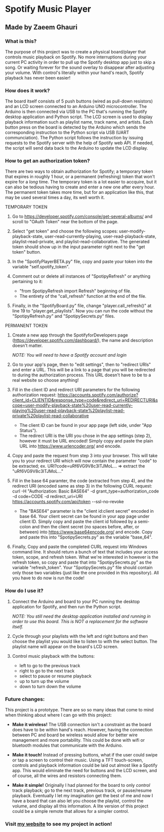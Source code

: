 # Spotify Music Player
## Made by Zaeem Ghauri

### What is this?

The purpose of this project was to create a physical board/player that controls music playback on Spotify. No more interruptions during your current PC activity in order to pull up
the Spotify desktop app just to skip a song. Or waiting forever for the sound overlay to disappear after adjusting your volume. With control's literally within your hand's reach,
Spotify playback has never been easier!

### How does it work?

The board itself consists of 5 push buttons (wired as pull-down resistors) and an LCD screen connected to an Arduino UNO microcontroller. The Arduino is then connected via USB to
the PC that's running the Spotify desktop application and Python script. The LCD screen is used to display playback information such as playlist name, track name, and artists. 
Each button press on the board is detected by the Arduino which sends the corresponding instruction to the Python script via USB (UART communciation). The Python script follows
the instruction by issuing requests to the Spotify server with the help of Spotify web API. If needed, the script will send data back to the Arduino to update the LCD display.

### How to get an authorization token?

There are two ways to obtain authorization for Spotify; a temporary token that expires in roughly 1 hour, or a permanent (refreshing) token that won't expire for a *long* time.
The temporary token is a lot easier to accquire, but it can also be tedious having to create and enter a new one after every hour. The permanent token takes more time, but for an application like this, that may be used several times a day, its well worth it.

TEMPORARY TOKEN
1. Go to https://developer.spotify.com/console/get-several-albums/ and scroll to "OAuth Token" near the bottom of the page.

2. Select "get token" and choose the following scopes: user-modify-playback-state, user-read-currently-playing, user-read-playback-state, playlist-read-private, and playlist-read-collaborative. The generated token should show up in the input parameter right next to the "get token" button.

3. In the "SpotifyPlayerBETA.py" file, copy and paste your token into the variable "self.spotify_token".

4. Comment out or delete all instances of "SpotipyRefresh" or anything pertaining to it:
   - "from SpotipyRefresh import Refresh" beginning of file.
   - The entirety of the "call_refresh" function at the end of the file.

5. Finally, in the "SpotifyBoard.py" file, change "player.call_refresh()" at line 19 to "player.get_playlists". Now you can run the code without the "SpotipyRefresh.py" and "SpotipySecrets.py" files.
   
PERMANENT TOKEN
1. Create a new app through the SpotifyforDevelopers page (https://developer.spotify.com/dashboard/), the name and description doesn't matter.
   
   *NOTE: You will need to have a Spotify account and login*

2. Go to your app's page, then to "edit settings", then to "redirect URIs" and enter a URL. This will be a link to a page that you will be redirected to during the authorization process. This URL doesn't have to be to a real website so choose anything!

3. Fill in the client ID and redirect URI parameters for the following authorization request: 
https://accounts.spotify.com/authorize?client_id=CLIENTID&response_type=code&redirect_uri=REDIRECTURI&scope=user-modify-playback-state%20user-read-currently-playing%20user-read-playback-state%20playlist-read-private%20playlist-read-collaborative

   - The client ID can be found in your app page (left side, under "App Status").
   - The redirect URI is the URI you chose in the app settings (step 2), however it must be URL encoded! Simply copy and paste the plain URL into https://www.urlencoder.org/ and encode.

4. Copy and paste the request from step 3 into your browser. This will take you to your redirect URI which will now contain the parameter "code" to be extracted; 
   ex. URI?code=uRf6VG9V8c3lTJMoL...    => extract the "uRf6VG9V8c3lTJMoL..."

5. Fill in the base 64 paramter, the code (extracted from step 4), and the redirect URI (encoded same as step 3) in the following CURL request:
curl -H "Authorization: Basic BASE64" -d grant_type=authorization_code -d code=CODE -d redirect_uri=URI https://accounts.spotify.com/api/token --ssl-no-revoke

   - The "BASE64" parameter is the "client id:client secret" encoded in base 64. Your client secret can be found in your app page under client ID. Simply copy and paste the client id followed by a semi-colon and then the client secret (no spaces before, after, or between) into https://www.base64encode.org/ and encode. Copy and paste this into "SpotipySecrets.py" as the variable "base_64".

6. Finally, Copy and paste the completed CURL request into Windows command line. It should return a bunch of text that includes your access token, scope, and refresh token. What we're interested in however is the refresh token, so copy and paste that into "SpotipySecrets.py" as the variable "refresh_token". Your "SpotipySecrets.py" file should contain only those two variables (just like the one provided in this repository). All you have to do now is run the code!
 
### How do I use it?

1. Connect the Arduino and board to your PC running the desktop application for Spotify, and then run the Python script.
   
   *NOTE: You still need the desktop application installed and running in order to use this board. This is NOT a replacement for the software itself.*
   
2. Cycle through your playlists with the left and right buttons and then choose the playlist you would like to listen to with the select button. The playlist name will 
   appear on the board's LCD screen.
   
3. Control music playback with the buttons:
   - left to go to the previous track
   - right to go to the next track
   - select to pause or resume playback
   - up to turn up the volume
   - down to turn down the volume 

### Future changes:

This project is a prototype. There are so so many ideas that come to mind when thinking about where I can go with this project:

- **Make it wireless!** The USB connection isn't a constraint as the board does have to be within hand's reach. However, having the connection between PC and board be wireless
  would allow for better wire management and more portability. This could be done with wifi or bluetooth modules that communicate with the Arduino.
  
- **Make it touch!** Instead of pressing buttons, what if the user could swipe or tap a screen to control their music. Using a TFT touch-screen, controls and playback information could
  be laid out almost like a Spotify app. This would eliminate the need for buttons and the LCD screen, and of course, all the wires and resistors connecting them.
  
- **Make it simple!** Originally I had planned for the board to only *control* track playback; go to the next track, previous track, or pause/resume playback. Eventually I let my
  imagination get the best of me and now I have a board that can also let you choose the playlist, control the volume, and display all this information. A lite version of this 
  project could be a simple remote that allows for a simpler control.
  
### Visit [my website](https://zaeem2001.github.io/projects/spotifyplayer.html) to see my project in action!
